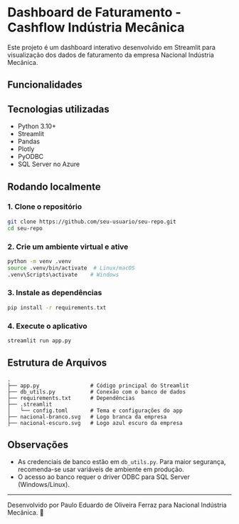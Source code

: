 # Dashboard de Faturamento - Cashflow Indústria Mecânica

Este projeto é um dashboard interativo desenvolvido em Streamlit para visualização dos dados de faturamento da empresa Nacional Indústria Mecânica.

## Funcionalidades


## Tecnologias utilizadas
- Python 3.10+
- Streamlit
- Pandas
- Plotly
- PyODBC
- SQL Server no Azure

## Rodando localmente

### 1. Clone o repositório
```bash
git clone https://github.com/seu-usuario/seu-repo.git
cd seu-repo
```

### 2. Crie um ambiente virtual e ative
```bash
python -m venv .venv
source .venv/bin/activate  # Linux/macOS
.venv\Scripts\activate    # Windows
```

### 3. Instale as dependências
```bash
pip install -r requirements.txt
```

### 4. Execute o aplicativo
```bash
streamlit run app.py
```

## Estrutura de Arquivos
```
.
├── app.py                # Código principal do Streamlit
├── db_utils.py           # Conexão com o banco de dados
├── requirements.txt      # Dependências
├── .streamlit
│   └── config.toml       # Tema e configurações do app
├── nacional-branco.svg   # Logo branca da empresa
├── nacional-escuro.svg   # Logo azul escuro da empresa
```

## Observações
- As credenciais de banco estão em `db_utils.py`. Para maior segurança, recomenda-se usar variáveis de ambiente em produção.
- O acesso ao banco requer o driver ODBC para SQL Server (Windows/Linux).

---
Desenvolvido por Paulo Eduardo de Oliveira Ferraz para Nacional Indústria Mecânica. 🚀
